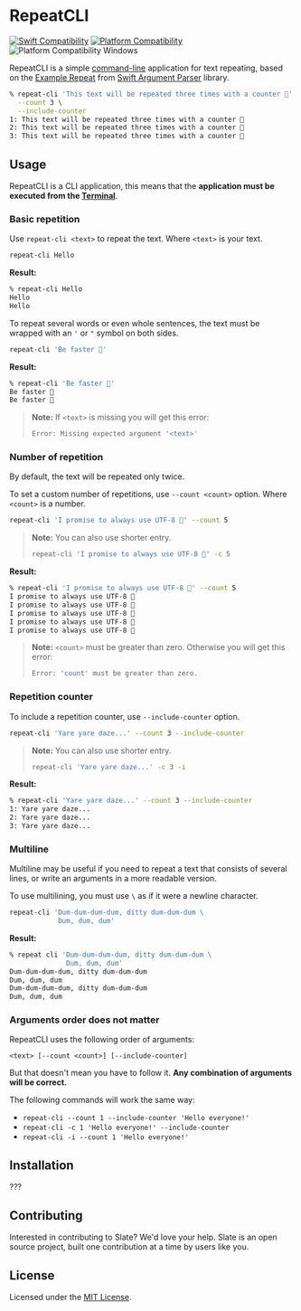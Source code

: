 # RepeatCLI

[![Swift Compatibility](https://img.shields.io/endpoint?url=https%3A%2F%2Fswiftpackageindex.com%2Fapi%2Fpackages%2Fjaroshevskii%2Frepeat-cli%2Fbadge%3Ftype%3Dswift-versions)](https://swiftpackageindex.com/jaroshevskii/repeat-cli)
[![Platform Compatibility](https://img.shields.io/endpoint?url=https%3A%2F%2Fswiftpackageindex.com%2Fapi%2Fpackages%2Fjaroshevskii%2Frepeat-cli%2Fbadge%3Ftype%3Dplatforms)](https://swiftpackageindex.com/jaroshevskii/repeat-cli)
![Platform Compatibility Windows](https://img.shields.io/badge/Platform%20Compatibility-Windows-blue)

RepeatCLI is a simple [command-line](https://en.wikipedia.org/wiki/Command-line_interface) application for text repeating, based on the [Example Repeat](https://github.com/apple/swift-argument-parser/blob/doc-generation/Examples/repeat/Repeat.swift) from [Swift Argument Parser](https://github.com/apple/swift-argument-parser) library.

```zsh
% repeat-cli 'This text will be repeated three times with a counter 🦄' \
  --count 3 \
  --include-counter
1: This text will be repeated three times with a counter 🦄
2: This text will be repeated three times with a counter 🦄
3: This text will be repeated three times with a counter 🦄
```

## Usage

RepeatCLI is a CLI application, this means that the **application must be executed from the [Terminal](https://en.wikipedia.org/wiki/Terminal_emulator)**.

### Basic repetition

Use `repeat-cli <text>` to repeat the text. Where `<text>` is your text.

```zsh
repeat-cli Hello
```

**Result:**

```zsh
% repeat-cli Hello
Hello
Hello
```

To repeat several words or even whole sentences, the text must be wrapped with an `'` or `"` symbol on both sides.

```zsh
repeat-cli 'Be faster 🐢'
```

**Result:**

```zsh
% repeat-cli 'Be faster 🐢'
Be faster 🐢
Be faster 🐢
```

> **Note:** If `<text>` is missing you will get this error:
>
> ```zsh
> Error: Missing expected argument '<text>'
> ```

### Number of repetition

By default, the text will be repeated only twice.

To set a custom number of repetitions, use `--count <count>` option. Where `<count>` is a number.

```zsh
repeat-cli 'I promise to always use UTF-8 🐶' --count 5
```

> **Note:** You can also use shorter entry.
> 
> ```zsh
> repeat-cli 'I promise to always use UTF-8 🐶' -c 5
> ```

**Result:**

```zsh
% repeat-cli 'I promise to always use UTF-8 🐶' --count 5
I promise to always use UTF-8 🐶
I promise to always use UTF-8 🐶
I promise to always use UTF-8 🐶
I promise to always use UTF-8 🐶
I promise to always use UTF-8 🐶
```

> **Note:** `<count>` must be greater than zero. Otherwise you will get this error:
>
> ```zsh
> Error: 'count' must be greater than zero.
> ```

### Repetition counter

To include a repetition counter, use `--include-counter` option.

```zsh
repeat-cli 'Yare yare daze...' --count 3 --include-counter
```
> **Note:** You can also use shorter entry.
> 
> ```zsh
> repeat-cli 'Yare yare daze...' -c 3 -i
> ```

**Result:**

```zsh
% repeat-cli 'Yare yare daze...' --count 3 --include-counter
1: Yare yare daze...
2: Yare yare daze...
3: Yare yare daze...
```

### Multiline

Multiline may be useful if you need to repeat a text that consists of several lines, or write an arguments in a more readable version.

To use multilining, you must use `\` as if it were a newline character.

```zsh
repeat-cli 'Dum-dum-dum-dum, ditty dum-dum-dum \
            Dum, dum, dum'
```

**Result:**

```zsh
% repeat cli 'Dum-dum-dum-dum, ditty dum-dum-dum \
              Dum, dum, dum'
Dum-dum-dum-dum, ditty dum-dum-dum
Dum, dum, dum
Dum-dum-dum-dum, ditty dum-dum-dum
Dum, dum, dum
```

### Arguments order does not matter

RepeatCLI uses the following order of arguments:

```
<text> [--count <count>] [--include-counter]
```

But that doesn't mean you have to follow it. **Any combination of arguments will be correct.**

The following commands will work the same way:

- `repeat-cli --count 1 --include-counter 'Hello everyone!'`
- `repeat-cli -с 1 'Hello everyone!' --include-counter `
- `repeat-cli -i --count 1 'Hello everyone!'`

## Installation

???

## Contributing

Interested in contributing to Slate? We'd love your help. Slate is an open source project, built one contribution at a time by users like you.

## License

Licensed under the [MIT License](LICENSE).
